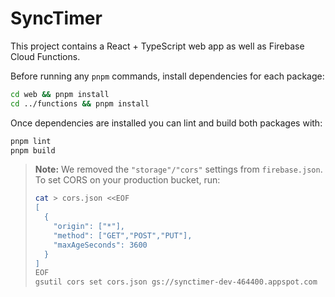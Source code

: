 # SyncTimer

This project contains a React + TypeScript web app as well as Firebase Cloud Functions.

Before running any `pnpm` commands, install dependencies for each package:

```bash
cd web && pnpm install
cd ../functions && pnpm install
```

Once dependencies are installed you can lint and build both packages with:

```bash
pnpm lint
pnpm build
```

> **Note:** We removed the `"storage"/"cors"` settings from `firebase.json`.
> To set CORS on your production bucket, run:
> ```bash
> cat > cors.json <<EOF
> [
>   {
>     "origin": ["*"],
>     "method": ["GET","POST","PUT"],
>     "maxAgeSeconds": 3600
>   }
> ]
> EOF
> gsutil cors set cors.json gs://synctimer-dev-464400.appspot.com
> ```
